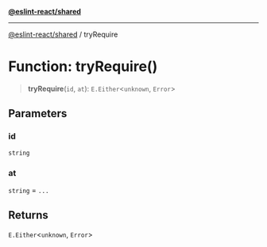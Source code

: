 [**@eslint-react/shared**](../README.md)

***

[@eslint-react/shared](../README.md) / tryRequire

# Function: tryRequire()

> **tryRequire**(`id`, `at`): `E.Either`\<`unknown`, `Error`\>

## Parameters

### id

`string`

### at

`string` = `...`

## Returns

`E.Either`\<`unknown`, `Error`\>
